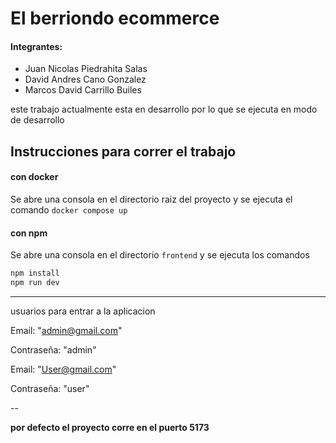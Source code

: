 # El berriondo ecommerce

#### Integrantes:
- Juan Nicolas Piedrahita Salas
- David Andres Cano Gonzalez
- Marcos David Carrillo Builes

este trabajo actualmente esta en desarrollo por lo que se ejecuta en modo de desarrollo

## Instrucciones para correr el trabajo

#### con docker
Se abre una consola en el directorio raiz del proyecto y se ejecuta el comando `docker compose up`

#### con npm
Se abre una consola en el directorio `frontend` y se ejecuta los comandos

```bash
npm install
npm run dev
```

---
usuarios para entrar a la aplicacion

Email: "admin@gmail.com"

Contraseña: "admin"

Email: "User@gmail.com"

Contraseña: "user"

--

**por defecto el proyecto corre en el puerto 5173**
